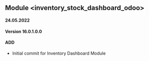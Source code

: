 ## Module <inventory_stock_dashboard_odoo>

#### 24.05.2022
#### Version 16.0.1.0.0
#### ADD
- Initial commit for Inventory Dashboard Module